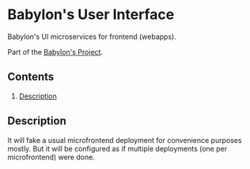 # Babylon's User Interface

Babylon's UI microservices for frontend (webapps).

Part of the [Babylon's Project](https://github.com/jofaval/babylon).

## Contents

1. [Description](#description)

## Description

It will fake a usual microfrontend deployment for convenience purposes mostly. But it will be configured as if multiple deployments (one per microfrontend) were done.